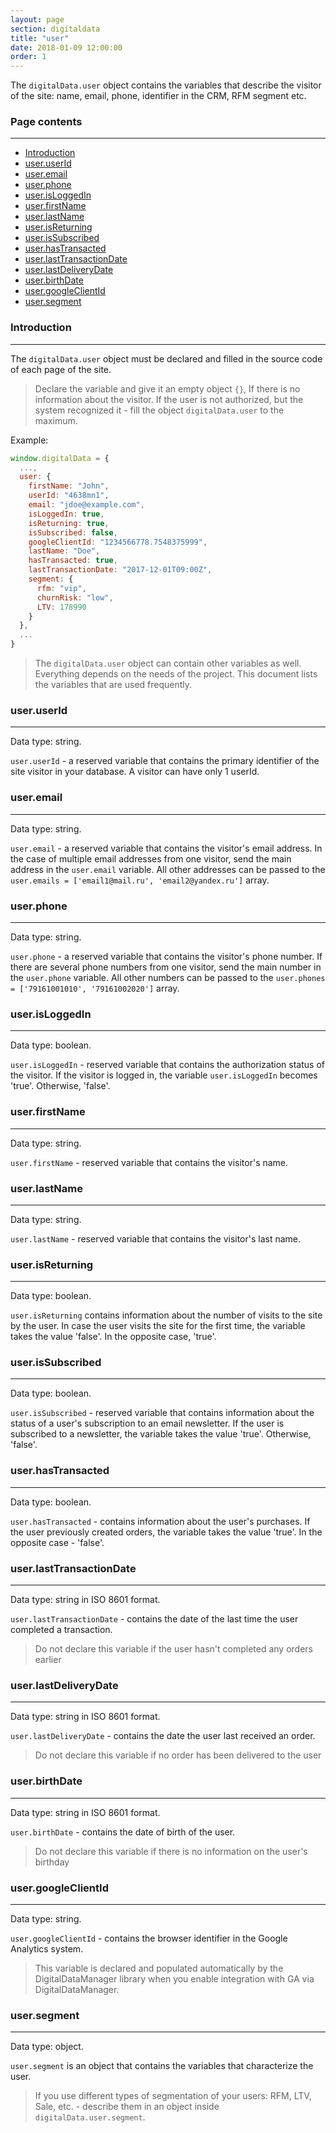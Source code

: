```yaml
---
layout: page
section: digitaldata
title: "user"
date: 2018-01-09 12:00:00
order: 1
---
```


The `digitalData.user` object contains the variables that describe the visitor of the site: name, email, phone, identifier in the CRM, RFM segment etc.

### Page contents
------
<ul class="page-navigation">
  <li><a href="#0">Introduction</a></li>
  <li><a href="#1">user.userId</a></li>
  <li><a href="#2">user.email</a></li>
  <li><a href="#3">user.phone</a></li>
  <li><a href="#4">user.isLoggedIn</a></li>
  <li><a href="#5">user.firstName</a></li>
  <li><a href="#6">user.lastName</a></li>
  <li><a href="#7">user.isReturning</a></li>
  <li><a href="#8">user.isSubscribed</a></li>
  <li><a href="#9">user.hasTransacted</a></li>
  <li><a href="#10">user.lastTransactionDate</a></li>
  <li><a href="#11">user.lastDeliveryDate</a></li>
  <li><a href="#12">user.birthDate</a></li>
  <li><a href="#13">user.googleClientId</a></li>
  <li><a href="#14">user.segment</a></li>
</ul>


### <a name="0"></a>Introduction
------
The `digitalData.user` object must be declared and filled in the source code of each page of the site.

> Declare the variable and give it an empty object `{}`, If there is no information about the visitor. If the user is not authorized, but the system recognized it - fill the object `digitalData.user` to the maximum.

Example:
```javascript
window.digitalData = {
  ...,
  user: {
    firstName: "John",
    userId: "4638mn1",
    email: "jdoe@example.com",
    isLoggedIn: true,
    isReturning: true,
    isSubscribed: false,
    googleClientId: "1234566778.7548375999",
    lastName: "Doe",
    hasTransacted: true,
    lastTransactionDate: "2017-12-01T09:00Z",
    segment: {
      rfm: "vip", 
      churnRisk: "low", 
      LTV: 178990
    }
  },
  ...
}
```

> The `digitalData.user` object can contain other variables as well. Everything depends on the needs of the project. This document lists the variables that are used frequently.

### <a name="1"></a>user.userId
------
Data type: string.

`user.userId` - a reserved variable that contains the primary identifier of the site visitor in your database. A visitor can have only 1 userId.

### <a name="2"></a>user.email
------
Data type: string.

`user.email` - a reserved variable that contains the visitor's email address. In the case of multiple email addresses from one visitor, send the main address in the `user.email` variable. All other addresses can be passed to the `user.emails = ['email1@mail.ru', 'email2@yandex.ru']` array.

### <a name="3"></a>user.phone
------
Data type: string.

`user.phone` - a reserved variable that contains the visitor's phone number. If there are several phone numbers from one visitor, send the main number in the `user.phone` variable. All other numbers can be passed to the `user.phones = ['79161001010', '79161002020']` array.

### <a name="4"></a>user.isLoggedIn
------
Data type: boolean.

`user.isLoggedIn` - reserved variable that contains the authorization status of the visitor. If the visitor is logged in, the variable `user.isLoggedIn` becomes 'true'. Otherwise, 'false'.

### <a name="5"></a>user.firstName
------
Data type: string.

`user.firstName` - reserved variable that contains the visitor's name.

### <a name="6"></a>user.lastName
------
Data type: string.

`user.lastName` - reserved variable that contains the visitor's last name.

### <a name="7"></a>user.isReturning
------
Data type: boolean.

`user.isReturning` contains information about the number of visits to the site by the user. In case the user visits the site for the first time, the variable takes the value 'false'. In the opposite case, 'true'.

### <a name="8"></a>user.isSubscribed
------
Data type: boolean.

`user.isSubscribed` - reserved variable that contains information about the status of a user's subscription to an email newsletter. If the user is subscribed to a newsletter, the variable takes the value 'true'. Otherwise, 'false'.

### <a name="9"></a>user.hasTransacted
------
Data type: boolean.

`user.hasTransacted` - contains information about the user's purchases. If the user previously created orders, the variable takes the value 'true'. In the opposite case - 'false'.

### <a name="10"></a>user.lastTransactionDate
------
Data type: string in ISO 8601 format.

`user.lastTransactionDate` - contains the date of the last time the user completed a transaction.
>Do not declare this variable if the user hasn't completed any orders earlier

### <a name="11"></a>user.lastDeliveryDate
------
Data type: string in ISO 8601 format.

`user.lastDeliveryDate` - contains the date the user last received an order.
>Do not declare this variable if no order has been delivered to the user

### <a name="12"></a>user.birthDate
------
Data type: string in ISO 8601 format.

`user.birthDate` - contains the date of birth of the user.
>Do not declare this variable if there is no information on the user's birthday

### <a name="13"></a>user.googleClientId
------
Data type: string.

`user.googleClientId` - contains the browser identifier in the Google Analytics system.
>This variable is declared and populated automatically by the DigitalDataManager library when you enable integration with GA via DigitalDataManager.

### <a name="14"></a>user.segment
------
Data type: object.

`user.segment` is an object that contains the variables that characterize the user.
>If you use different types of segmentation of your users: RFM, LTV, Sale, etc. - describe them in an object inside `digitalData.user.segment`.
